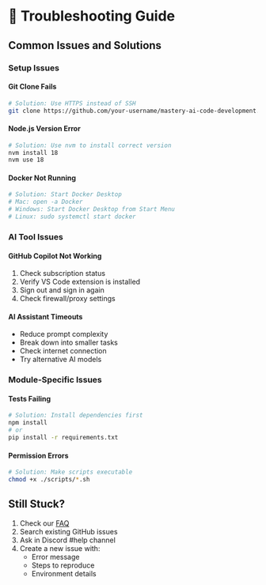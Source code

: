 # 🔧 Troubleshooting Guide

## Common Issues and Solutions

### Setup Issues

#### Git Clone Fails
```bash
# Solution: Use HTTPS instead of SSH
git clone https://github.com/your-username/mastery-ai-code-development.git
```

#### Node.js Version Error
```bash
# Solution: Use nvm to install correct version
nvm install 18
nvm use 18
```

#### Docker Not Running
```bash
# Solution: Start Docker Desktop
# Mac: open -a Docker
# Windows: Start Docker Desktop from Start Menu
# Linux: sudo systemctl start docker
```

### AI Tool Issues

#### GitHub Copilot Not Working
1. Check subscription status
2. Verify VS Code extension is installed
3. Sign out and sign in again
4. Check firewall/proxy settings

#### AI Assistant Timeouts
- Reduce prompt complexity
- Break down into smaller tasks
- Check internet connection
- Try alternative AI models

### Module-Specific Issues

#### Tests Failing
```bash
# Solution: Install dependencies first
npm install
# or
pip install -r requirements.txt
```

#### Permission Errors
```bash
# Solution: Make scripts executable
chmod +x ./scripts/*.sh
```

## Still Stuck?

1. Check our [FAQ](./FAQ.md)
2. Search existing GitHub issues
3. Ask in Discord #help channel
4. Create a new issue with:
   - Error message
   - Steps to reproduce
   - Environment details 